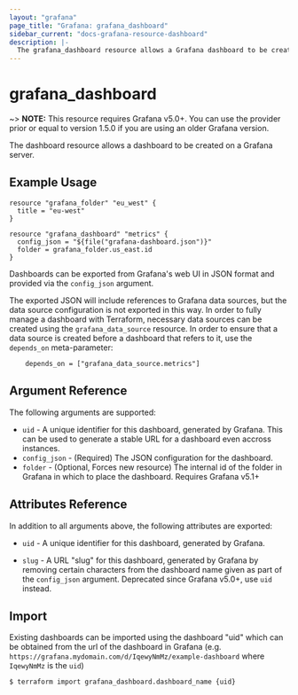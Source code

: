 ```yaml
---
layout: "grafana"
page_title: "Grafana: grafana_dashboard"
sidebar_current: "docs-grafana-resource-dashboard"
description: |-
  The grafana_dashboard resource allows a Grafana dashboard to be created.
---
```


# grafana\_dashboard

~> **NOTE:** This resource requires Grafana v5.0+. You can use the provider prior or equal to version 1.5.0 if you are using an older Grafana version.

The dashboard resource allows a dashboard to be created on a Grafana server.

## Example Usage

```hcl
resource "grafana_folder" "eu_west" {
  title = "eu-west"
}

resource "grafana_dashboard" "metrics" {
  config_json = "${file("grafana-dashboard.json")}"
  folder = grafana_folder.us_east.id 
}
```

Dashboards can be exported from Grafana's web UI in JSON format and provided
via the `config_json` argument.

The exported JSON will include references to Grafana data sources, but the
data source configuration is not exported in this way. In order to fully
manage a dashboard with Terraform, necessary data sources can be created
using the `grafana_data_source` resource. In order to ensure that a data
source is created before a dashboard that refers to it, use the `depends_on`
meta-parameter:

```hcl
    depends_on = ["grafana_data_source.metrics"]
```

## Argument Reference

The following arguments are supported:

* `uid` - A unique identifier for this dashboard, generated by Grafana.
  This can be used to generate a stable URL for a dashboard even accross instances.
* `config_json` - (Required) The JSON configuration for the dashboard.
* `folder` - (Optional, Forces new resource) The internal id of the folder
  in Grafana in which to place the dashboard. Requires Grafana v5.1+

## Attributes Reference

In addition to all arguments above, the following attributes are exported:

* `uid` - A unique identifier for this dashboard, generated by Grafana.

* `slug` - A URL "slug" for this dashboard, generated by Grafana by removing
  certain characters from the dashboard name given as part of the `config_json`
  argument. Deprecated since Grafana v5.0+, use `uid` instead.

## Import

Existing dashboards can be imported using the dashboard "uid" which can be
obtained from the url of the dashboard in Grafana (e.g. `https://grafana.mydomain.com/d/IqewyNmMz/example-dashboard` where `IqewyNmMz` is the `uid`)

```sh
$ terraform import grafana_dashboard.dashboard_name {uid}
```
